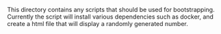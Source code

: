 This directory contains any scripts that should be used for bootstrapping. Currently the script
will install various dependencies such as docker, and create a html file that will display a randomly generated number.

